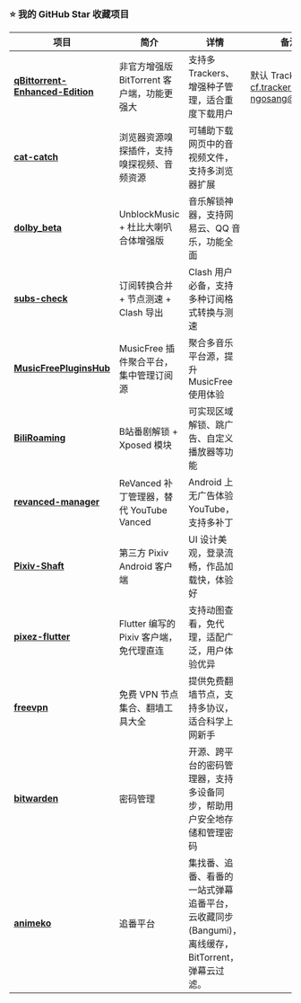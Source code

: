 ### ⭐ 我的 GitHub Star 收藏项目

| 项目 | 简介 | 详情 | 备注 |
|------|------|------|------|
| [**qBittorrent-Enhanced-Edition**](https://github.com/c0re100/qBittorrent-Enhanced-Edition) | 非官方增强版 BitTorrent 客户端，功能更强大 | 支持多 Trackers、增强种子管理，适合重度下载用户 | 默认 Trackers：<br>[cf.trackerslist.com](https://cf.trackerslist.com/all.txt)<br>[ngosang@GitHub](https://raw.githubusercontent.com/ngosang/trackerslist/master/trackers_all.txt) |
| [**cat-catch**](https://github.com/xifangczy/cat-catch) | 浏览器资源嗅探插件，支持嗅探视频、音频资源 | 可辅助下载网页中的音视频文件，支持多浏览器扩展 |  |
| [**dolby_beta**](https://github.com/nining377/dolby_beta) | UnblockMusic + 杜比大喇叭合体增强版 | 音乐解锁神器，支持网易云、QQ 音乐，功能全面 |  |
| [**subs-check**](https://github.com/beck-8/subs-check) | 订阅转换合并 + 节点测速 + Clash 导出 | Clash 用户必备，支持多种订阅格式转换与测速 |  |
| [**MusicFreePluginsHub**](https://github.com/xxnuo/MusicFreePluginsHub) | MusicFree 插件聚合平台，集中管理订阅源 | 聚合多音乐平台源，提升 MusicFree 使用体验 |  |
| [**BiliRoaming**](https://github.com/yujincheng08/BiliRoaming) | B站番剧解锁 + Xposed 模块 | 可实现区域解锁、跳广告、自定义播放器等功能 |  |
| [**revanced-manager**](https://github.com/ReVanced/revanced-manager) | ReVanced 补丁管理器，替代 YouTube Vanced | Android 上无广告体验 YouTube，支持多补丁 |  |
| [**Pixiv-Shaft**](https://github.com/CeuiLiSA/Pixiv-Shaft) | 第三方 Pixiv Android 客户端 | UI 设计美观，登录流畅，作品加载快，体验好 |  |
| [**pixez-flutter**](https://github.com/Notsfsssf/pixez-flutter) | Flutter 编写的 Pixiv 客户端，免代理直连 | 支持动图查看，免代理，适配广泛，用户体验优异 |  |
| [**freevpn**](https://github.com/asdsadsddas123/freevpn) | 免费 VPN 节点集合、翻墙工具大全 | 提供免费翻墙节点，支持多协议，适合科学上网新手 |  |
| [**bitwarden**](https://github.com/bitwarden/desktop) | 密码管理 | 开源、跨平台的密码管理器，支持多设备同步，帮助用户安全地存储和管理密码 |  |
| [**animeko**](https://github.com/open-ani/animeko) | 追番平台 | 集找番、追番、看番的一站式弹幕追番平台，云收藏同步 (Bangumi)，离线缓存，BitTorrent，弹幕云过滤。 |  |
